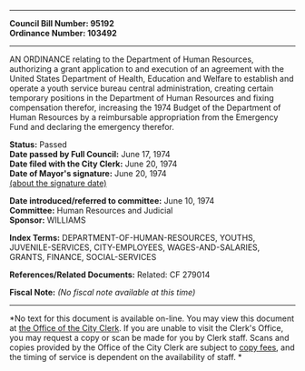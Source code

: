 * * * * *  
  
**Council Bill Number: [](#h0)[](#h2)95192**   
**Ordinance Number: 103492**  
  
* * * * *  
  
AN ORDINANCE relating to the Department of Human Resources, authorizing a grant application to and execution of an agreement with the United States Department of Health, Education and Welfare to establish and operate a youth service bureau central administration, creating certain temporary positions in the Department of Human Resources and fixing compensation therefor, increasing the 1974 Budget of the Department of Human Resources by a reimbursable appropriation from the Emergency Fund and declaring the emergency therefor.  
  
**Status:** Passed   
**Date passed by Full Council:** June 17, 1974   
**Date filed with the City Clerk:** June 20, 1974   
**Date of Mayor's signature:** June 20, 1974   
[(about the signature date)](/~public/approvaldate.htm)   
  
  
**Date introduced/referred to committee:** June 10, 1974   
**Committee:** Human Resources and Judicial   
**Sponsor:** WILLIAMS   
  
**Index Terms:** DEPARTMENT-OF-HUMAN-RESOURCES, YOUTHS, JUVENILE-SERVICES, CITY-EMPLOYEES, WAGES-AND-SALARIES, GRANTS, FINANCE, SOCIAL-SERVICES  
  
**References/Related Documents:** Related: CF 279014  
  
**Fiscal Note:** *(No fiscal note available at this time)*  
  
* * * * *  
  
*No text for this document is available on-line. You may view this document at [the Office of the City Clerk](http://www.seattle.gov/leg/clerk/contactUs.htm). If you are unable to visit the Clerk's Office, you may request a copy or scan be made for you by Clerk staff. Scans and copies provided by the Office of the City Clerk are subject to [copy fees](http://clerk.seattle.gov/~public/clerkfees.htm), and the timing of service is dependent on the availability of staff. *  
  
  
